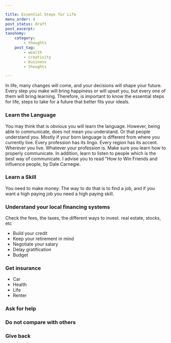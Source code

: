 ```yaml
---

title: Essential Steps for Life
menu_order: 4
post_status: draft
post_excerpt:  
taxonomy:
    category:
        - thoughts
    post_tag:
        - wealth
        - creativity
        - business
        - thoughts

---
```


In life, many changes will come, and your decisions will shape your future. Every step you make will bring happiness or will upset you, but every one of them will bring learning. Therefore, is important to know the essential steps for life, steps to take for a future that better fits your ideals.

### Learn the Language

You may think that is obvious you will learn the language. However, being able to communicate, does not mean you understand. Or that people understand you. Mostly if your born language is different from where you currently live. Every profession has its lingo. Every region has its accent. Wherever you live. Whatever your profession is. Make sure you learn how to properly communicate. In addition, learn to listen to people which is the best way of communicate. I advise you to read "How to Win Friends and influence people, by Dale Carnegie.

### Learn a Skill

You need to make money. The way to do that is to find a job, and if you want a high paying job you need a high paying skill.

### Understand your local financing systems

Check the fees, the taxes, the different ways to invest. real estate, stocks, etc

* Build your credit
* Keep your retirement in mind
* Negotiate your salary
* Delay gratification
* Budget

### Get insurance

* Car
* Health
* Life
* Renter

### Ask for help

### Do not compare with others

### Give back













